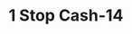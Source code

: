 ---
f_zip-code: 36054
f_state-code: AL
title: 1 Stop Cash-14
f_phone: 334-285-8421
f_city-only: Millbrook
f_address: 3767 Highway 14 Millbrook
f_location-unique-id: '14'
slug: 1-stop-cash-14
updated-on: '2024-05-30T13:46:58.046Z'
created-on: '2024-05-30T13:36:59.803Z'
published-on: '2024-05-30T13:54:32.469Z'
f_city-state: cms/city/millbrook-al.md
f_company: cms/company/1-stop-cash.md
f_state: cms/state/alabama.md
layout: '[payday-loan].html'
tags: payday-loan
---